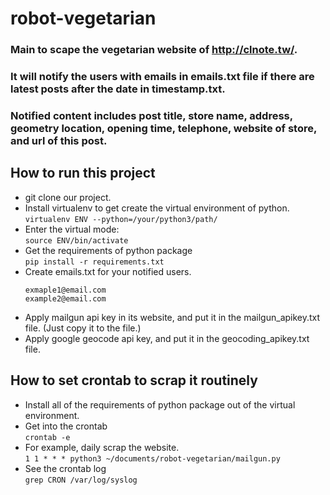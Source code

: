 # robot-vegetarian

### Main to scape the vegetarian website of http://clnote.tw/.
### It will notify the users with emails in emails.txt file if there are latest posts after the date in timestamp.txt.
### Notified content includes post title, store name, address, geometry location, opening time, telephone, website of store, and url of this post.

## How to run this project
- git clone our project.
- Install virtualenv to get create the virtual environment of python.   
	`virtualenv ENV --python=/your/python3/path/`
- Enter the virtual mode:   
	`source ENV/bin/activate`
- Get the requirements of python package   
	`pip install -r requirements.txt`
- Create emails.txt for your notified users.    
	```
	exmaple1@email.com
	example2@email.com
	```
- Apply mailgun api key in its website, and put it in the mailgun_apikey.txt file. (Just copy it to the file.)
- Apply google geocode api key, and put it in the geocoding_apikey.txt file.

## How to set crontab to scrap it routinely
- Install all of the requirements of python package out of the virtual environment.
- Get into the crontab   
	`crontab -e`
- For example, daily scrap the website.   
	`1 1 * * * python3 ~/documents/robot-vegetarian/mailgun.py`
- See the crontab log   
	`grep CRON /var/log/syslog`